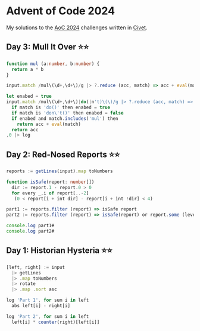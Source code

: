 # Advent of Code 2024

My solutions to the [AoC 2024](https://adventofcode.com/2024) challenges written in [Civet](https://civet.dev).

## Day 3: Mull It Over ⭐⭐

```ts
function mul (a:number, b:number) {
  return a * b
}

input.match /mul\(\d+,\d+\)/g |> ?.reduce (acc, match) => acc + eval(match), 0 |> log

let enabed = true
input.match /mul\(\d+,\d+\)|do(|n't)\(\)/g |> ?.reduce (acc, match) => 
  if match is 'do()' then enabed = true
  if match is 'don\'t()' then enabed = false
  if enabed and match.includes('mul') then 
    return acc + eval(match)
  return acc
,0 |> log
```

## Day 2: Red-Nosed Reports ⭐⭐

```ts
reports := getLines(input).map toNumbers

function isSafe(report: number[])
  dir := report.1 - report.0 > 0
  for every _,i of report[..-2]
   (0 < report[i + int dir] - report[i + int !dir] < 4)

part1 := reports.filter (report) => isSafe report
part2 := reports.filter (report) => isSafe(report) or report.some (level, index) => isSafe report.toSpliced index, 1

console.log part1#
console.log part2#
```

## Day 1: Historian Hysteria ⭐⭐

```ts
[left, right] := input
  |> getLines
  |> .map toNumbers
  |> rotate
  |> .map .sort asc

log 'Part 1', for sum i in left
  abs left[i] - right[i]

log 'Part 2', for sum i in left
  left[i] * counter(right)[left[i]]
```
